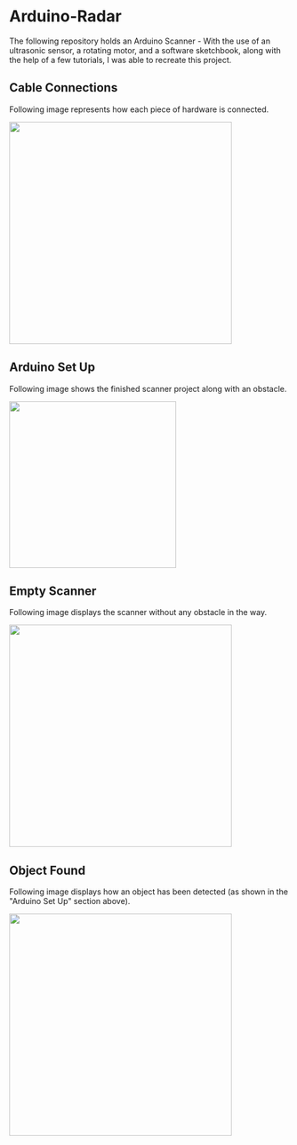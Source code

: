 # Arduino-Radar

<p>The following repository holds an Arduino Scanner - With the use of an ultrasonic sensor, a rotating motor, and a software sketchbook, along with the help of a few tutorials, I was able to recreate this project.</p>

<h2>Cable Connections</h2>
<p>Following image represents how each piece of hardware is connected.</p>
<img style="width: 400px; height: auto" src="https://github.com/marioportillohernaiz/Arduino-Radar/assets/111706273/a1e1f422-c32f-4861-ba02-478e90a33c07">

<h2>Arduino Set Up</h2>
<p>Following image shows the finished scanner project along with an obstacle.</p>
<img style="width: 300px; height: auto" src="https://github.com/marioportillohernaiz/Arduino-Radar/assets/111706273/d8beca50-2cb4-4f55-b783-8df8a899fe88">

<h2>Empty Scanner</h2>
<p>Following image displays the scanner without any obstacle in the way.</p>
<img style="width: 400px; height: auto" src="https://github.com/marioportillohernaiz/Arduino-Radar/assets/111706273/fcb5b901-fc20-4c42-ad25-6c9d9a9e6446">

<h2>Object Found</h2>
<p>Following image displays how an object has been detected (as shown in the "Arduino Set Up" section above).</p>
<img style="width: 400px; height: auto" src="https://github.com/marioportillohernaiz/Arduino-Radar/assets/111706273/e2e9aad1-1120-4639-b083-0ce27f990691">
